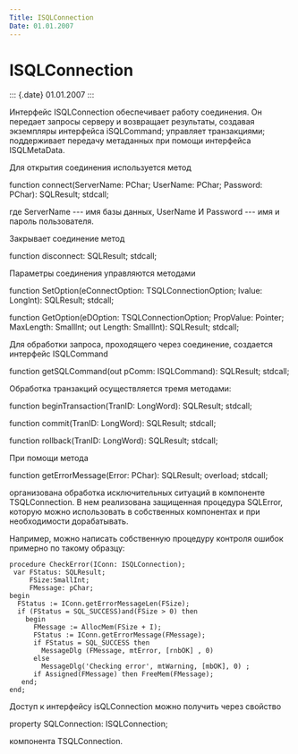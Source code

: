 ```yaml
---
Title: ISQLConnection
Date: 01.01.2007
---
```



ISQLConnection
==============

::: {.date}
01.01.2007
:::

Интерфейс ISQLConnection обеспечивает работу соединения. Он передает
запросы серверу и возвращает результаты, создавая экземпляры интерфейса
iSQLCommand; управляет транзакциями; поддерживает передачу метаданных
при помощи интерфейса ISQLMetaData.

Для открытия соединения используется метод

function connect(ServerName: PChar; UserName: PChar; Password: PChar):
SQLResult; stdcall;

где ServerName --- имя базы данных, UserName И Password --- имя и пароль
пользователя.

Закрывает соединение метод

function disconnect: SQLResult; stdcall;

Параметры соединения управляются методами

function SetOption(eConnectOption: TSQLConnectionOption; lvalue:
Longlnt): SQLResult; stdcall;

function GetOption(eDOption: TSQLConnectionOption; PropValue: Pointer;
MaxLength: Smalllnt; out Length: Smalllnt): SQLResult; stdcall;

Для обработки запроса, проходящего через соединение, создается интерфейс
ISQLCommand 

function getSQLCommand(out pComm: ISQLCommand): SQLResult; stdcall;

Обработка транзакций осуществляется тремя методами:

function beginTransaction(TranID: LongWord): SQLResult; stdcall;

function commit(TranID: LongWord): SQLResult; stdcall;

function rollback(TranID: LongWord): SQLResult; stdcall;

При помощи метода

function getErrorMessage(Error: PChar): SQLResult; overload; stdcall;

организована обработка исключительных ситуаций в компоненте
TSQLConnection. В нем реализована защищенная процедура SQLError, которую
можно использовать в собственных компонентах и при необходимости
дорабатывать.

Например, можно написать собственную процедуру контроля ошибок примерно
по такому образцу:

    procedure CheckError(IConn: ISQLConnection); 
     var FStatus: SQLResult; 
         FSize:SmallInt; 
         FMessage: pChar; 
    begin 
      FStatus := IConn.getErrorMessageLen(FSize);  
      if (FStatus = SQL_SUCCESS)and(FSize > 0) then 
        begin 
          FMessage := AllocMem(FSize + I); 
          FStatus := IConn.getErrorMessage(FMessage); 
          if FStatus = SQL_SUCCESS then 
            MessageDlg (FMessage, mtError, [rnbOK] , 0) 
          else 
            MessageDlg('Checking error', mtWarning, [mbOK], 0) ; 
          if Assigned(FMessage) then FreeMem(FMessage); 
       end; 
    end; 

Доступ к интерфейсу isQLConnection можно получить через свойство

property SQLConnection: ISQLConnection; 

компонента TSQLConnection.
